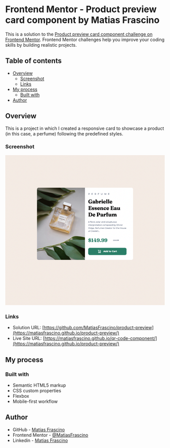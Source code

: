 # Frontend Mentor - Product preview card component by Matias Frascino

This is a solution to the [Product preview card component challenge on Frontend Mentor](https://www.frontendmentor.io/challenges/product-preview-card-component-GO7UmttRfa). Frontend Mentor challenges help you improve your coding skills by building realistic projects. 

## Table of contents

- [Overview](#overview)
  - [Screenshot](#screenshot)
  - [Links](#links)
- [My process](#my-process)
  - [Built with](#built-with)
- [Author](#author)


## Overview
This is a project in which I created a responsive card to showcase a product (in this case, a perfume) following the predefined styles.

### Screenshot
![](./images/product-preview.png)

### Links

- Solution URL: [https://github.com/MatiasFrascino/product-preview](https://matiasfrascino.github.io/product-preview/)
- Live Site URL: [https://matiasfrascino.github.io/qr-code-component/](https://matiasfrascino.github.io/product-preview/)

## My process

### Built with

- Semantic HTML5 markup
- CSS custom properties
- Flexbox
- Mobile-first workflow

## Author

- GitHub - [Matias Frascino](https://github.com/MatiasFrascino)
- Frontend Mentor - [@MatiasFrascino](https://www.frontendmentor.io/profile/MatiasFrascino)
- Linkedin - [Matias Frascino](https://www.linkedin.com/in/matias-sebastian-frascino-60332316b/)
